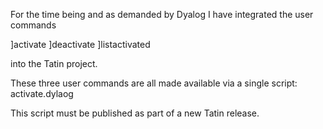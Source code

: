 ﻿For the time being and as demanded by Dyalog I have integrated the user commands

]activate
]deactivate
]listactivated

into the Tatin project.

These three user commands are all made available via a single script: activate.dylaog

This script must be published as part of a new Tatin release.